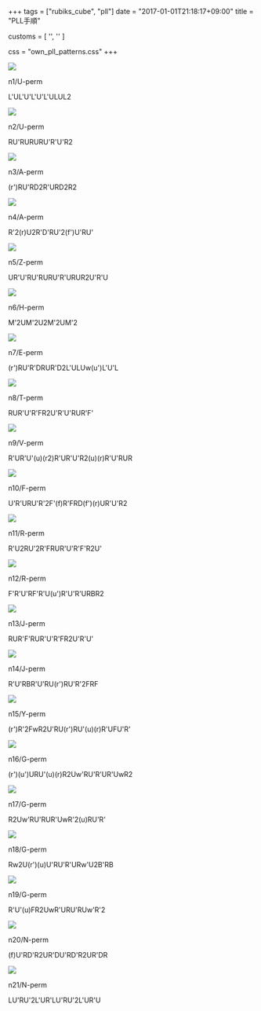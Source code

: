 +++
tags = ["rubiks_cube", "pll"]
date = "2017-01-01T21:18:17+09:00"
title = "PLL手順"

customs = [
  '<link rel="stylesheet" href="https://cdnjs.cloudflare.com/ajax/libs/izimodal/1.4.2/css/iziModal.css" integrity="sha256-m/nnXscwkcMbAFsUOys9WKr+MzlZz3q7EcJpkOxItaU=" crossorigin="anonymous" />',
  '<script src="https://cdnjs.cloudflare.com/ajax/libs/izimodal/1.4.2/js/iziModal.js" integrity="sha256-rPSLT4QVhivrxPwK7xeqPLVWDDtc2YHkZHVxs1I6u9Y=" crossorigin="anonymous"></script>'
]

css = "own_pll_patterns.css"
+++

<div class="pattern">
  <div class="lc"><img src="/rubiks_cube/img/pll/01.png"></div><div class="rc"><p>n1/U-perm</p><p class="steps">L'UL'U'L'U'L'ULUL2</p></div>
</div>
<div class="pattern">
  <div class="lc"><img src="/rubiks_cube/img/pll/02.png"></div><div class="rc"><p>n2/U-perm</p><p class="steps">RU'RURURU'R'U'R2</p></div>
</div>
<div class="pattern">
  <div class="lc"><img src="/rubiks_cube/img/pll/03.png"></div><div class="rc"><p>n3/A-perm</p><p class="steps">(r')RU'RD2R'URD2R2</p></div>
</div>
<div class="pattern">
  <div class="lc"><img src="/rubiks_cube/img/pll/04.png"></div><div class="rc"><p>n4/A-perm</p><p class="steps">R'2(r)U2R'D'RU'2(f')U'RU'</p></div>
</div>
<div class="pattern">
  <div class="lc"><img src="/rubiks_cube/img/pll/05.png"></div><div class="rc"><p>n5/Z-perm</p><p class="steps">UR'U'RU'RURU'R'URUR2U'R'U</p></div>
</div>
<div class="pattern">
  <div class="lc"><img src="/rubiks_cube/img/pll/06.png"></div><div class="rc"><p>n6/H-perm</p><p class="steps">M'2UM'2U2M'2UM'2</p></div>
</div>
<div class="pattern">
  <div class="lc"><img src="/rubiks_cube/img/pll/07.png"></div><div class="rc"><p>n7/E-perm</p><p class="steps">(r')RU'R'DRUR'D2L'ULUw(u')L'U'L</p></div>
</div>
<div class="pattern">
  <div class="lc"><img src="/rubiks_cube/img/pll/08.png"></div><div class="rc"><p>n8/T-perm</p><p class="steps">RUR'U'R'FR2U'R'U'RUR'F'</p></div>
</div>
<div class="pattern">
  <div class="lc"><img src="/rubiks_cube/img/pll/09.png"></div><div class="rc"><p>n9/V-perm</p><p class="steps">R'UR'U'(u)(r2)R'UR'U'R2(u)(r)R'U'RUR</p></div>
</div>
<div class="pattern">
  <div class="lc"><img src="/rubiks_cube/img/pll/10.png"></div><div class="rc"><p>n10/F-perm</p><p class="steps">U'R'URU'R'2F'(f)R'FRD(f')(r)UR'U'R2</p></div>
</div>
<div class="pattern">
  <div class="lc"><img src="/rubiks_cube/img/pll/11.png"></div><div class="rc"><p>n11/R-perm</p><p class="steps">R'U2RU'2R'FRUR'U'R'F'R2U'</p></div>
</div>
<div class="pattern">
  <div class="lc"><img src="/rubiks_cube/img/pll/12.png"></div><div class="rc"><p>n12/R-perm</p><p class="steps">F'R'U'RF'R'U(u')R'U'R'URBR2</p></div>
</div>
<div class="pattern">
  <div class="lc"><img src="/rubiks_cube/img/pll/13.png"></div><div class="rc"><p>n13/J-perm</p><p class="steps">RUR'F'RUR'U'R'FR2U'R'U'</p></div>
</div>
<div class="pattern">
  <div class="lc"><img src="/rubiks_cube/img/pll/14.png"></div><div class="rc"><p>n14/J-perm</p><p class="steps">R'U'RBR'U'RU(r')RU'R'2FRF</p></div>
</div>
<div class="pattern">
  <div class="lc"><img src="/rubiks_cube/img/pll/15.png"></div><div class="rc"><p>n15/Y-perm</p><p class="steps">(r')R'2FwR2U'RU(r')RU'(u)(r)R'UFU'R'</p></div>
</div>
<div class="pattern">
  <div class="lc"><img src="/rubiks_cube/img/pll/16.png"></div><div class="rc"><p>n16/G-perm</p><p class="steps">(r')(u')URU'(u)(r)R2Uw'RU'R'UR'UwR2</p></div>
</div>
<div class="pattern">
  <div class="lc"><img src="/rubiks_cube/img/pll/17.png"></div><div class="rc"><p>n17/G-perm</p><p class="steps">R2Uw'RU'RUR'UwR'2(u)RU'R'</p></div>
</div>
<div class="pattern">
  <div class="lc"><img src="/rubiks_cube/img/pll/18.png"></div><div class="rc"><p>n18/G-perm</p><p class="steps">Rw2U(r')(u)U'RU'R'URw'U2B'RB</p></div>
</div>
<div class="pattern">
  <div class="lc"><img src="/rubiks_cube/img/pll/19.png"></div><div class="rc"><p>n19/G-perm</p><p class="steps">R'U'(u)FR2UwR'URU'RUw'R'2</p></div>
</div>
<div class="pattern">
  <div class="lc"><img src="/rubiks_cube/img/pll/20.png"></div><div class="rc"><p>n20/N-perm</p><p class="steps">(f)U'RD'R2UR'DU'RD'R2UR'DR</p></div>
</div>
<div class="pattern">
  <div class="lc"><img src="/rubiks_cube/img/pll/21.png"></div><div class="rc"><p>n21/N-perm</p><p class="steps">LU'RU'2L'UR'LU'RU'2L'UR'U</p></div>
</div>

<script src="/rubiks_cube/js/patterns.js"></script>

